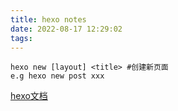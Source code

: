 ```yaml
---
title: hexo notes
date: 2022-08-17 12:29:02
tags:
---
```


```
hexo new [layout] <title> #创建新页面
e.g hexo new post xxx

```

[hexo文档](https://hexo.io/zh-cn/docs/writing)